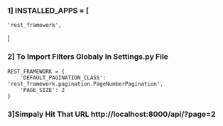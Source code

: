 ### 1] INSTALLED_APPS = [
    'rest_framework',
]

### 2] To Import Filters Globaly In Settings.py File
```
REST_FRAMEWORK = {
    'DEFAULT_PAGINATION_CLASS': 'rest_framework.pagination.PageNumberPagination',
    'PAGE_SIZE': 2
}
```
### 3]Simpaly Hit That URL  http://localhost:8000/api/?page=2

